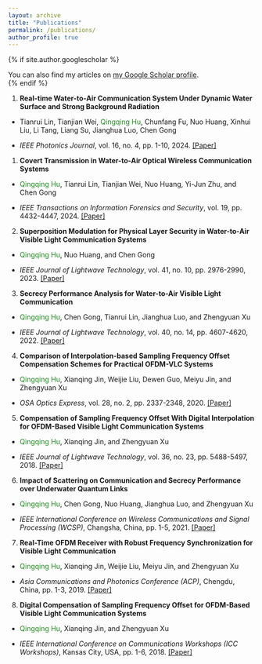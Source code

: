 ```yaml
---
layout: archive
title: "Publications"
permalink: /publications/
author_profile: true
---
```


{% if site.author.googlescholar  %}
  <div class="wordwrap">You can also find my articles on <a href="{{site.author.googlescholar}}">my Google Scholar profile</a>.</div>
{% endif %}

1. **Real-time Water-to-Air Communication System Under Dynamic Water Surface and Strong Background Radiation**
  - <p>Tianrui Lin, Tianjian Wei, <span style="color: ForestGreen">Qingqing Hu</span>, Chunfang Fu, Nuo Huang, Xinhui Liu, Li Tang, Liang Su, Jianghua Luo, Chen Gong</p>
  - *IEEE Photonics Journal*, vol. 16, no. 4, pp. 1-10, 2024. [[Paper]](/files/PJ_Tianruilin_Real_Time.pdf)
1. **Covert Transmission in Water-to-Air Optical Wireless Communication Systems**
  - <p><span style="color: ForestGreen">Qingqing Hu</span>, Tianrui Lin, Tianjian Wei, Nuo Huang, Yi-Jun Zhu, and Chen Gong</p>
  - *IEEE Transactions on Information Forensics and Security*, vol. 19, pp. 4432-4447, 2024. [[Paper]](/files/TIFS_Covert_Transmission.pdf)
2. **Superposition Modulation for Physical Layer Security in Water-to-Air Visible Light Communication Systems**
  - <p><span style="color: ForestGreen">Qingqing Hu</span>, Nuo Huang, and Chen Gong</p>
  - *IEEE Journal of Lightwave Technology*, vol. 41, no. 10, pp. 2976-2990, 2023. [[Paper]](/files/JLT_Superposition_Modulation.pdf)
3. **Secrecy Performance Analysis for Water-to-Air Visible Light Communication**
  - <p><span style="color: ForestGreen">Qingqing Hu</span>, Chen Gong, Tianrui Lin, Jianghua Luo, and Zhengyuan Xu</p>
  - *IEEE Journal of Lightwave Technology*, vol. 40, no. 14, pp. 4607-4620, 2022. [[Paper]](/files/JLT_Secrecy_Performance.pdf)
4. **Comparison of Interpolation-based Sampling Frequency Offset Compensation Schemes for Practical OFDM-VLC Systems**
  - <p><span style="color: ForestGreen">Qingqing Hu</span>, Xianqing Jin, Weijie Liu, Dewen Guo, Meiyu Jin, and Zhengyuan Xu</p>
  - *OSA Optics Express*, vol. 28, no. 2, pp. 2337-2348, 2020. [[Paper]](/files/OE_Comparison.pdf)
5. **Compensation of Sampling Frequency Offset With Digital Interpolation for OFDM-Based Visible Light Communication Systems**
  - <p><span style="color: ForestGreen">Qingqing Hu</span>, Xianqing Jin, and Zhengyuan Xu</p>
  - *IEEE Journal of Lightwave Technology*, vol. 36, no. 23, pp. 5488-5497, 2018. [[Paper]](/files/JLT_Compensation.pdf)
6. **Impact of Scattering on Communication and Secrecy Performance over Underwater Quantum Links**
  - <p><span style="color: ForestGreen">Qingqing Hu</span>, Chen Gong, Nuo Huang, Jianghua Luo, and Zhengyuan Xu</p>
  - *IEEE International Conference on Wireless Communications and Signal Processing (WCSP)*, Changsha, China, pp. 1-5, 2021. [[Paper]](/files/WCSP_Impact_of_Scattering.pdf)
7. **Real-Time OFDM Receiver with Robust Frequency Synchronization for Visible Light Communication**
  - <p><span style="color: ForestGreen">Qingqing Hu</span>, Xianqing Jin, Weijie Liu, Meiyu Jin, and Zhengyuan Xu</p>
  - *Asia Communications and Photonics Conference (ACP)*, Chengdu, China, pp. 1-3, 2019. [[Paper]](/files/ACP_Real-Time.pdf)
8. **Digital Compensation of Sampling Frequency Offset for OFDM-Based Visible Light Communication Systems**
  - <p><span style="color: ForestGreen">Qingqing Hu</span>, Xianqing Jin, and Zhengyuan Xu</p>
  - *IEEE International Conference on Communications Workshops (ICC Workshops)*,  Kansas City, USA, pp. 1-6, 2018. [[Paper]](/files/ICC_Digital_Compensation.pdf)


